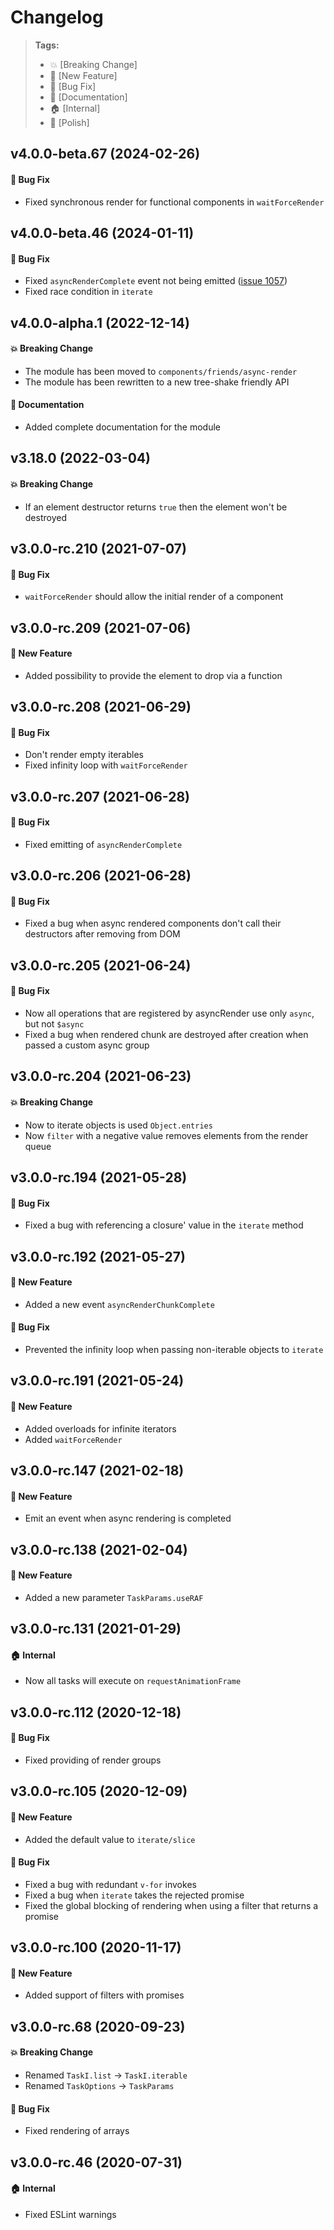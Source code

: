 Changelog
=========

> **Tags:**
> - :boom:       [Breaking Change]
> - :rocket:     [New Feature]
> - :bug:        [Bug Fix]
> - :memo:       [Documentation]
> - :house:      [Internal]
> - :nail_care:  [Polish]

## v4.0.0-beta.67 (2024-02-26)

#### :bug: Bug Fix

* Fixed synchronous render for functional components in `waitForceRender`

## v4.0.0-beta.46 (2024-01-11)

#### :bug: Bug Fix

* Fixed `asyncRenderComplete` event not being emitted
([issue 1057](https://github.com/V4Fire/Client/issues/1057))
* Fixed race condition in `iterate`

## v4.0.0-alpha.1 (2022-12-14)

#### :boom: Breaking Change

* The module has been moved to `components/friends/async-render`
* The module has been rewritten to a new tree-shake friendly API

#### :memo: Documentation

* Added complete documentation for the module

## v3.18.0 (2022-03-04)

#### :boom: Breaking Change

* If an element destructor returns `true` then the element won't be destroyed

## v3.0.0-rc.210 (2021-07-07)

#### :bug: Bug Fix

* `waitForceRender` should allow the initial render of a component

## v3.0.0-rc.209 (2021-07-06)

#### :rocket: New Feature

* Added possibility to provide the element to drop via a function

## v3.0.0-rc.208 (2021-06-29)

#### :bug: Bug Fix

* Don't render empty iterables
* Fixed infinity loop with `waitForceRender`

## v3.0.0-rc.207 (2021-06-28)

#### :bug: Bug Fix

* Fixed emitting of `asyncRenderComplete`

## v3.0.0-rc.206 (2021-06-28)

#### :bug: Bug Fix

* Fixed a bug when async rendered components don't call their destructors after removing from DOM

## v3.0.0-rc.205 (2021-06-24)

#### :bug: Bug Fix

* Now all operations that are registered by asyncRender use only `async`, but not `$async`
* Fixed a bug when rendered chunk are destroyed after creation when passed a custom async group

## v3.0.0-rc.204 (2021-06-23)

#### :boom: Breaking Change

* Now to iterate objects is used `Object.entries`
* Now `filter` with a negative value removes elements from the render queue

## v3.0.0-rc.194 (2021-05-28)

#### :bug: Bug Fix

* Fixed a bug with referencing a closure' value in the `iterate` method

## v3.0.0-rc.192 (2021-05-27)

#### :rocket: New Feature

* Added a new event `asyncRenderChunkComplete`

#### :bug: Bug Fix

* Prevented the infinity loop when passing non-iterable objects to `iterate`

## v3.0.0-rc.191 (2021-05-24)

#### :rocket: New Feature

* Added overloads for infinite iterators
* Added `waitForceRender`

## v3.0.0-rc.147 (2021-02-18)

#### :rocket: New Feature

* Emit an event when async rendering is completed

## v3.0.0-rc.138 (2021-02-04)

#### :rocket: New Feature

* Added a new parameter `TaskParams.useRAF`

## v3.0.0-rc.131 (2021-01-29)

#### :house: Internal

* Now all tasks will execute on `requestAnimationFrame`

## v3.0.0-rc.112 (2020-12-18)

#### :bug: Bug Fix

* Fixed providing of render groups

## v3.0.0-rc.105 (2020-12-09)

#### :rocket: New Feature

* Added the default value to `iterate/slice`

#### :bug: Bug Fix

* Fixed a bug with redundant `v-for` invokes
* Fixed a bug when `iterate` takes the rejected promise
* Fixed the global blocking of rendering when using a filter that returns a promise

## v3.0.0-rc.100 (2020-11-17)

#### :rocket: New Feature

* Added support of filters with promises

## v3.0.0-rc.68 (2020-09-23)

#### :boom: Breaking Change

* Renamed `TaskI.list` -> `TaskI.iterable`
* Renamed `TaskOptions` -> `TaskParams`

#### :bug: Bug Fix

* Fixed rendering of arrays

## v3.0.0-rc.46 (2020-07-31)

#### :house: Internal

* Fixed ESLint warnings
